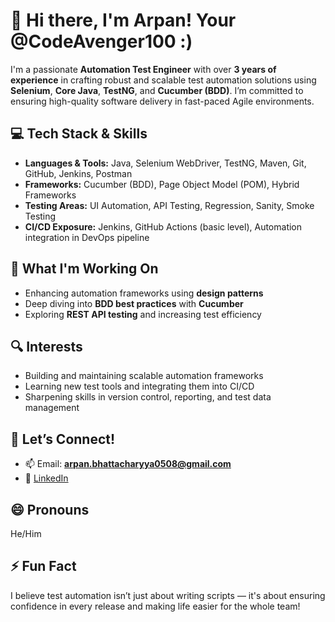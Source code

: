 # 👋 Hi there, I'm Arpan! Your @CodeAvenger100 :)

I'm a passionate **Automation Test Engineer** with over **3 years of experience** in crafting robust and scalable test automation solutions using **Selenium**, **Core Java**, **TestNG**, and **Cucumber (BDD)**. I’m committed to ensuring high-quality software delivery in fast-paced Agile environments.

## 💻 Tech Stack & Skills
- **Languages & Tools:** Java, Selenium WebDriver, TestNG, Maven, Git, GitHub, Jenkins, Postman
- **Frameworks:** Cucumber (BDD), Page Object Model (POM), Hybrid Frameworks
- **Testing Areas:** UI Automation, API Testing, Regression, Sanity, Smoke Testing
- **CI/CD Exposure:** Jenkins, GitHub Actions (basic level), Automation integration in DevOps pipeline

## 🚀 What I'm Working On
- Enhancing automation frameworks using **design patterns**
- Deep diving into **BDD best practices** with **Cucumber**
- Exploring **REST API testing** and increasing test efficiency

## 🔍 Interests
- Building and maintaining scalable automation frameworks
- Learning new test tools and integrating them into CI/CD
- Sharpening skills in version control, reporting, and test data management

## 🤝 Let’s Connect!
- 📫 Email: **arpan.bhattacharyya0508@gmail.com**
- 💼 [LinkedIn](https://www.linkedin.com/in/arpan-bhattacharyyakolkata/)

## 😄 Pronouns
He/Him

## ⚡ Fun Fact
I believe test automation isn’t just about writing scripts — it's about ensuring confidence in every release and making life easier for the whole team!

<!---
CodeAvenger100/CodeAvenger100 is a ✨ special ✨ repository because its `README.md` (this file) appears on your GitHub profile.
You can click the Preview link to take a look at your changes.
--->
